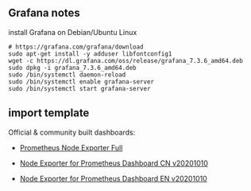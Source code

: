 ## Grafana notes

install Grafana on Debian/Ubuntu Linux

```shell
# https://grafana.com/grafana/download
sudo apt-get install -y adduser libfontconfig1
wget -c https://dl.grafana.com/oss/release/grafana_7.3.6_amd64.deb
sudo dpkg -i grafana_7.3.6_amd64.deb
sudo /bin/systemctl daemon-reload
sudo /bin/systemctl enable grafana-server
sudo /bin/systemctl start grafana-server
```

## import template

Official & community built dashboards:

- [Prometheus Node Exporter Full](https://grafana.com/grafana/dashboards/1860)

- [Node Exporter for Prometheus Dashboard CN v20201010](https://grafana.com/grafana/dashboards/8919)

- [Node Exporter for Prometheus Dashboard EN v20201010](https://grafana.com/grafana/dashboards/11074)
